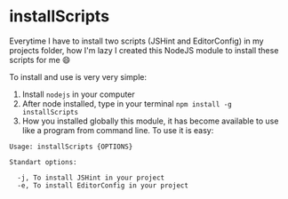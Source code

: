 installScripts
==============

Everytime I have to install two scripts (JSHint and EditorConfig) in my projects folder, how I'm lazy I created this NodeJS module to install these scripts for me :smile:

To install and use is very very simple:

1. Install `nodejs` in your computer
2. After node installed, type in your terminal `npm install -g installScripts`
3. How you installed globally this module, it has become available to use like a program from command line. To use it is easy:

```
Usage: installScripts {OPTIONS}

Standart options:

  -j, To install JSHint in your project
  -e, To install EditorConfig in your project
```
